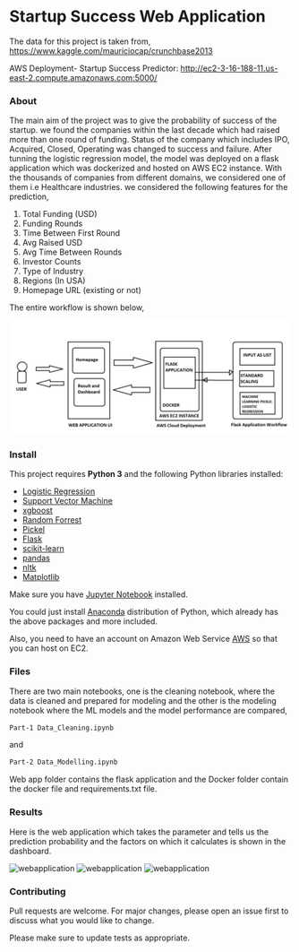 # Startup Success Web Application

The data for this project is taken from,
https://www.kaggle.com/mauriciocap/crunchbase2013

AWS Deployment-
Startup Success Predictor:
http://ec2-3-16-188-11.us-east-2.compute.amazonaws.com:5000/

### About

The main aim of the project was to give the probability of success of the startup. we found the companies within the last decade which had raised more than one round of funding. Status of the company which includes IPO, Acquired, Closed, Operating was changed to success and failure. After tunning the logistic regression model, the model was deployed on a flask application which was dockerized and hosted on AWS EC2 instance. With the thousands of companies from different domains, we considered one of them i.e Healthcare industries. we considered the following features for the prediction,

1) Total Funding (USD)
2) Funding Rounds
3) Time Between First Round
4) Avg Raised USD
5) Avg Time Between Rounds
6) Investor Counts
7) Type of Industry 
8) Regions (In USA)
9) Homepage URL (existing or not)

The entire workflow is shown below,

![workflow](wf.png)

### Install

This project requires **Python 3** and the following Python libraries installed:

- [Logistic Regression](https://scikit-learn.org/stable/modules/generated/sklearn.linear_model.LogisticRegression.html)
- [Support Vector Machine](https://scikit-learn.org/stable/modules/svm.html)
- [xgboost](https://xgboost.readthedocs.io/en/latest/)
- [Random Forrest](https://scikit-learn.org/stable/modules/generated/sklearn.ensemble.RandomForestClassifier.html)
- [Pickel](https://docs.python.org/3/library/pickle.html)
- [Flask](https://flask.palletsprojects.com/en/1.1.x/)
- [scikit-learn](https://scikit-learn.org/stable/)
- [pandas](https://pandas.org/)
- [nltk](https://nltk.org/)
- [Matplotlib](https://matplotlib.org/)

Make sure you have [Jupyter Notebook](http://ipython.org/notebook.html) installed.

You could just install [Anaconda](http://continuum.io/downloads) distribution of Python, which already has the above packages and more included. 

Also, you need to have an account on Amazon Web Service [AWS](https://aws.amazon.com/console/) so that you can host on EC2.

### Files

There are two main notebooks, one is the cleaning notebook, where the data is cleaned and prepared for modeling and the other is the modeling notebook where the ML models and the model performance are compared,

```bash
Part-1 Data_Cleaning.ipynb
```  
and
```bash
Part-2 Data_Modelling.ipynb
```
Web app folder contains the flask application and the Docker folder contain the docker file and requirements.txt file.

### Results 
Here is the web application which takes the parameter and tells us the prediction probability and the factors on which it calculates is shown in the dashboard.

![webapplication](https://github.com/aishwarya250/Startup-Success-Predictor/blob/main/Demo/1.png)
![webapplication](https://github.com/aishwarya250/Startup-Success-Predictor/blob/main/Demo/2.png)
![webapplication](https://github.com/aishwarya250/Startup-Success-Predictor/blob/main/Demo/3.png)

### Contributing
Pull requests are welcome. For major changes, please open an issue first to discuss what you would like to change.

Please make sure to update tests as appropriate.




